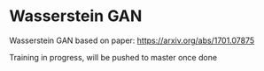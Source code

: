 # Wasserstein GAN
Wasserstein GAN based on paper: https://arxiv.org/abs/1701.07875

Training in progress, will be pushed to master once done